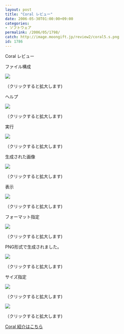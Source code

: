 ```yaml
---
layout: post
title: "Coral レビュー"
date: 2006-05-30T01:00:00+09:00
categories:
- ソフトウェア
permalink: /2006/05/1798/
catch: http://image.moongift.jp/review2/coral5.s.png
id: 1786
---
```

Coral レビュー  
<!--more-->

ファイル構成

  

[![](http://image.moongift.jp/review2/coral1.s.png)](http://image.moongift.jp/review2/coral1.png)  
  
（クリックすると拡大します)

  

ヘルプ

  

[![](http://image.moongift.jp/review2/coral2.s.png)](http://image.moongift.jp/review2/coral2.png)  
  
（クリックすると拡大します)

  

実行

  

[![](http://image.moongift.jp/review2/coral3.s.png)](http://image.moongift.jp/review2/coral3.png)  
  
（クリックすると拡大します)

  

生成された画像

  

[![](http://image.moongift.jp/review2/coral4.s.png)](http://image.moongift.jp/review2/coral4.png)  
  
（クリックすると拡大します)

  

表示

  

[![](http://image.moongift.jp/review2/coral5.s.png)](http://image.moongift.jp/review2/coral5.png)  
  
（クリックすると拡大します)

  

フォーマット指定

  

[![](http://image.moongift.jp/review2/coral6.s.png)](http://image.moongift.jp/review2/coral6.png)  
  
（クリックすると拡大します)

  

PNG形式で生成されました。

  

[![](http://image.moongift.jp/review2/coral7.s.png)](http://image.moongift.jp/review2/coral7.png)  
  
（クリックすると拡大します)

  

サイズ指定

  

[![](http://image.moongift.jp/review2/coral8.s.png)](http://image.moongift.jp/review2/coral8.png)  
  
（クリックすると拡大します)

  

[![](http://image.moongift.jp/review2/coral9.s.png)](http://image.moongift.jp/review2/coral9.png)  
  
（クリックすると拡大します)

  

[Coral 紹介はこちら](http://oss.moongift.jp/intro/i-1797.html)

